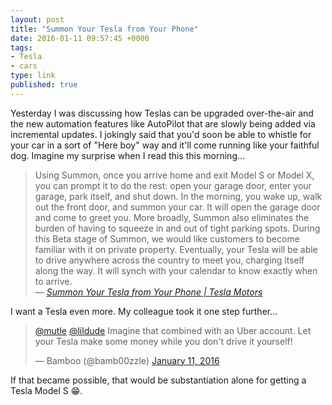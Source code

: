 ```yaml
---
layout: post
title: "Summon Your Tesla from Your Phone"
date: 2016-01-11 09:57:45 +0000
tags:
- Tesla
- cars
type: link
published: true
---
```

Yesterday I was discussing how Teslas can be upgraded over-the-air and the new automation features like AutoPilot that are slowly being added via incremental updates.  I jokingly said that you'd soon be able to whistle for your car in a sort of "Here boy" way and it'll come running like your faithful dog.  Imagine my surprise when I read this this morning...

> Using Summon, once you arrive home and exit Model S or Model X, you can prompt it to do the rest: open your garage door, enter your garage, park itself, and shut down. In the morning, you wake up, walk out the front door, and summon your car. It will open the garage door and come to greet you. More broadly, Summon also eliminates the burden of having to squeeze in and out of tight parking spots. During this Beta stage of Summon, we would like customers to become familiar with it on private property. Eventually, your Tesla will be able to drive anywhere across the country to meet you, charging itself along the way. It will synch with your calendar to know exactly when to arrive.  
> — <cite>[Summon Your Tesla from Your Phone | Tesla Motors](https://www.teslamotors.com/blog/summon-your-tesla-your-phone)</cite>

I want a Tesla even more.  My colleague took it one step further...

<blockquote class="twitter-tweet" data-conversation="none" lang="en"><p lang="en" dir="ltr"><a href="https://twitter.com/mutle">@mutle</a> <a href="https://twitter.com/lildude">@lildude</a> Imagine that combined with an Uber account. Let your Tesla make some money while you don&#39;t drive it yourself!</p>&mdash; Bamboo (@bamb00zzle) <a href="https://twitter.com/bamb00zzle/status/686472653293662208">January 11, 2016</a></blockquote>
<script async src="//platform.twitter.com/widgets.js" charset="utf-8"></script>

If that became possible, that would be substantiation alone for getting a Tesla Model S :grin:.
